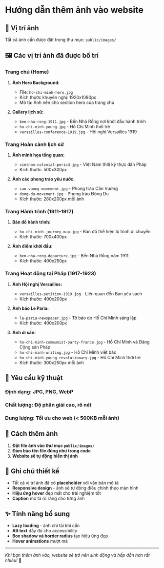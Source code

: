 # Hướng dẫn thêm ảnh vào website

## 📁 Vị trí ảnh
Tất cả ảnh cần được đặt trong thư mục: `public/images/`

## 🖼️ Các vị trí ảnh đã được bố trí

### **Trang chủ (Home)**
1. **Ảnh Hero Background:**
   - File: `ho-chi-minh-hero.jpg`
   - Kích thước khuyến nghị: 1920x1080px
   - Mô tả: Ảnh nền cho section hero của trang chủ

2. **Gallery lịch sử:**
   - `ben-nha-rong-1911.jpg` - Bến Nhà Rồng nơi khởi đầu hành trình
   - `ho-chi-minh-young.jpg` - Hồ Chí Minh thời trẻ
   - `versailles-conference-1919.jpg` - Hội nghị Versailles 1919

### **Trang Hoàn cảnh lịch sử**
1. **Ảnh minh họa tổng quan:**
   - `vietnam-colonial-period.jpg` - Việt Nam thời kỳ thực dân Pháp
   - Kích thước: 500x300px

2. **Ảnh các phong trào yêu nước:**
   - `can-vuong-movement.jpg` - Phong trào Cần Vương
   - `dong-du-movement.jpg` - Phong trào Đông Du
   - Kích thước: 280x200px mỗi ảnh

### **Trang Hành trình (1911-1917)**
1. **Bản đồ hành trình:**
   - `ho-chi-minh-journey-map.jpg` - Bản đồ thể hiện lộ trình di chuyển
   - Kích thước: 700x400px

2. **Ảnh điểm khởi đầu:**
   - `ben-nha-rong-departure.jpg` - Bến Nhà Rồng năm 1911
   - Kích thước: 400x250px

### **Trang Hoạt động tại Pháp (1917-1923)**
1. **Ảnh Hội nghị Versailles:**
   - `versailles-petition-1919.jpg` - Liên quan đến Bản yêu sách
   - Kích thước: 400x200px

2. **Ảnh báo Le Paria:**
   - `le-paria-newspaper.jpg` - Tờ báo do Hồ Chí Minh sáng lập
   - Kích thước: 400x200px

3. **Ảnh di sản:**
   - `ho-chi-minh-communist-party-france.jpg` - Hồ Chí Minh và Đảng Cộng sản Pháp
   - `ho-chi-minh-writing.jpg` - Hồ Chí Minh viết báo
   - `ho-chi-minh-young-revolutionary.jpg` - Hồ Chí Minh thời trẻ
   - Kích thước: 300x250px mỗi ảnh

## 📐 Yêu cầu kỹ thuật

### **Định dạng:** JPG, PNG, WebP
### **Chất lượng:** Độ phân giải cao, rõ nét
### **Dung lượng:** Tối ưu cho web (< 500KB mỗi ảnh)

## 🔧 Cách thêm ảnh

1. **Đặt file ảnh vào thư mục `public/images/`**
2. **Đảm bảo tên file đúng như trong code**
3. **Website sẽ tự động hiển thị ảnh**

## 🎨 Ghi chú thiết kế

- Tất cả vị trí ảnh đã có **placeholder** với văn bản mô tả
- **Responsive design** - ảnh sẽ tự động điều chỉnh theo màn hình
- **Hiệu ứng hover** đẹp mắt cho trải nghiệm tốt
- **Caption** mô tả rõ ràng cho từng ảnh

## ✨ Tính năng bổ sung

- **Lazy loading** - ảnh chỉ tải khi cần
- **Alt text** đầy đủ cho accessibility
- **Box shadow và border radius** tạo hiệu ứng đẹp
- **Hover animations** mượt mà

---

*Khi bạn thêm ảnh vào, website sẽ trở nên sinh động và hấp dẫn hơn rất nhiều!* 🎉